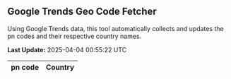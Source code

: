 
## Google Trends Geo Code Fetcher

Using Google Trends data, this tool automatically collects and updates the pn codes and their respective country names.

**Last Update:** 2025-04-04 00:55:22 UTC

| pn code | Country |
|---------|---------|
